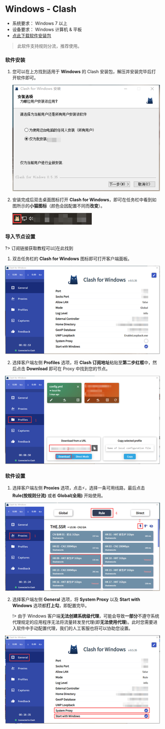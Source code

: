 # Windows - Clash

- 系统要求： Windows 7 以上
- 设备要求： Windows 计算机 & 平板
- [点此下载软件安装包](https://download.{$DOMAIN}/Clash.for.Windows-0.5.35-win.zip)

> 此软件支持规则分流，推荐使用。

### 软件安装

1. 您可以在上方找到适用于 **Windows** 的 Clash 安装包，解压并安装完毕后打开软件即可。

   ![1558940044409](images/1558940044409.png)

2. 安装完成后双击桌面图标打开 **Clash for Windows**，即可在任务栏中看到如图所示的**小猫图标**（颜色会因配置不同而**改变**）。

   ![1558940070590](images/1558940070590.png)

### 导入节点设置

?> 订阅链接获取教程可以[在此找到

1. 双击任务栏的 **Clash for Windows** 图标即可打开客户端面板。

![1558940127271](images/1558940127271.png)

2. 选择客户端左侧 **Profiles** 选项，将 **Clash 订阅地址**粘贴至**第二步红框**中，然后点击 **Download** 即可在 Proxy 中找到您的节点。

![1558940180731](images/1558940180731.png)

### 软件设置

1. 选择客户端左侧 **Proxies** 选项，点击⚡，选择一条可用线路，最后点击 **Rule(按规则分流)** 或者 **Global(全局)** 开始使用。

![1558940254801](images/1558940254801.png)

2. 选择客户端左侧 **General** 选项，将 **System Proxy** 以及 **Start with Windows** 选项都**打上勾**，即配置完毕。

   !> 由于 Windows 客户端**无法创建系统级代理**，可能会导致**一部分**不遵守系统代理规定的应用程序无法将流量转发至代理(即**无法使用代理**)。此时您需要进入软件中手动配置代理，我们的人工客服也将可以协助您设置。

![1558940340330](images/1558940340330.png)
